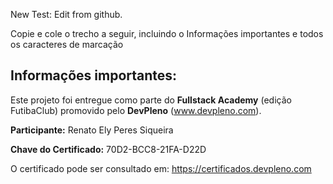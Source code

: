 New Test: Edit from github.

Copie e cole o trecho a seguir, incluindo o Informações importantes e todos os caracteres de marcação
## Informações importantes:

Este projeto foi entregue como parte do **Fullstack Academy** (edição FutibaClub) promovido pelo **DevPleno** (www.devpleno.com).

**Participante:** Renato Ely Peres Siqueira

**Chave do Certificado:** 70D2-BCC8-21FA-D22D

O certificado pode ser consultado em: https://certificados.devpleno.com
